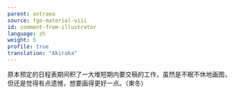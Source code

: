 ```yaml
---
parent: astraea
source: fgo-material-viii
id: comment-from-illustrator
language: zh
weight: 5
profile: true
translation: "Akiraka"
---
```


原本预定的日程表期间积了一大堆短期内要交稿的工作，虽然是不眠不休地画图，但还是觉得有点遗憾，想要画得更好一点。（東冬）
